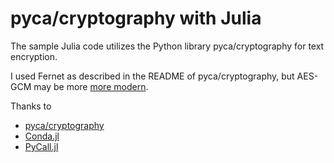 # pyca/cryptography with Julia

The sample Julia code utilizes the Python library
pyca/cryptography for text encryption.

I used Fernet as described in the README of pyca/cryptography,
but AES-GCM may be more [more modern](https://stackoverflow.com/a/59835994/1374973).

Thanks to

- [pyca/cryptography](https://github.com/pyca/cryptography)
- [Conda.jl](https://github.com/JuliaPy/Conda.jl)
- [PyCall.jl](https://github.com/JuliaPy/PyCall.jl)
